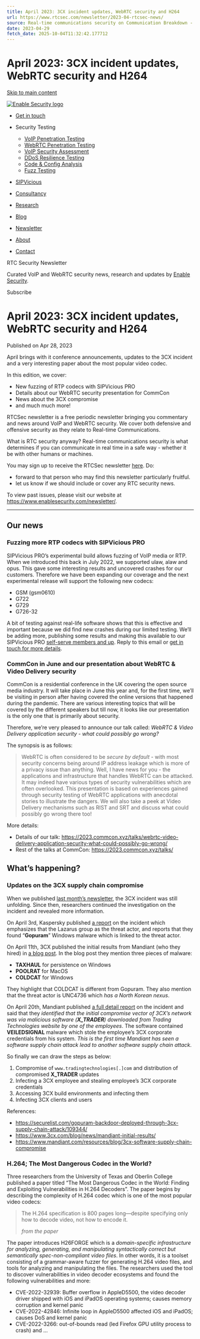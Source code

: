 ```yaml
---
title: April 2023: 3CX incident updates, WebRTC security and H264
url: https://www.rtcsec.com/newsletter/2023-04-rtcsec-news/
source: Real-time communications security on Communication Breakdown - VoIP & WebRTC Security
date: 2023-04-29
fetch_date: 2025-10-04T11:32:42.177712
---
```


# April 2023: 3CX incident updates, WebRTC security and H264

[Skip to main content](#content)

[![Enable Security logo](https://www.enablesecurity.com/assets/img/logo-header-white.min.ac2c259ad95c9e369b3d7e44d9986a07c2c45fec663fbceaefe184e92011793a.svg)](/)

* [Get in touch](/contact/)

* Security Testing
  + [VoIP Penetration Testing](/voip-penetration-testing/)
  + [WebRTC Penetration Testing](/penetration-testing/)
  + [VoIP Security Assessment](/voip-security-assessment/)
  + [DDoS Resilience Testing](/ddos-testing/)
  + [Code & Config Analysis](/code-and-config-analysis/)
  + [Fuzz Testing](/fuzz-testing/)
* [SIPVicious](/sipvicious/)
* [Consultancy](/consultancy/)
* [Research](/research/)
* [Blog](/blog/)
* [Newsletter](/newsletter/)
* [About](/about/)
* [Contact](/contact/)

RTC Security Newsletter

Curated VoIP and WebRTC security news, research and updates by [Enable Security](https://www.enablesecurity.com).

Subscribe

# April 2023: 3CX incident updates, WebRTC security and H264

Published on Apr 28, 2023

April brings with it conference announcements, updates to the 3CX incident and a very interesting paper about the most popular video codec.

In this edition, we cover:

* New fuzzing of RTP codecs with SIPVicious PRO
* Details about our WebRTC security presentation for CommCon
* News about the 3CX compromise
* and much much more!

RTCSec newsletter is a free periodic newsletter bringing you commentary and news around VoIP and WebRTC security. We cover both defensive and offensive security as they relate to Real-time Communications.

What is RTC security anyway? Real-time communications security is what determines if you can communicate in real time in a safe way - whether it be with other humans or machines.

You may sign up to receive the RTCSec newsletter [here](https://www.enablesecurity.com/subscribe/). Do:

* forward to that person who may find this newsletter particularly fruitful.
* let us know if we should include or cover any RTC security news.

To view past issues, please visit our website at <https://www.enablesecurity.com/newsletter/>.

---

## Our news

### Fuzzing more RTP codecs with SIPVicious PRO

SIPVicious PRO’s experimental build allows fuzzing of VoIP media or RTP. When we introduced this back in July 2022, we supported ulaw, alaw and opus. This gave some interesting results and uncovered crashes for our customers. Therefore we have been expanding our coverage and the next experimental release will support the following new codecs:

* GSM (gsm0610)
* G722
* G729
* G726-32

A bit of testing against real-life software shows that this is effective and important because we did find new crashes during our limited testing. We’ll be adding more, publishing some results and making this available to our SIPVicious PRO [self-serve members and up](https://www.enablesecurity.com/membership/). Reply to this email or [get in touch for more details](https://www.enablesecurity.com/contact/).

### CommCon in June and our presentation about WebRTC & Video Delivery security

CommCon is a residential conference in the UK covering the open source media industry. It will take place in June this year and, for the first time, we’ll be visiting in person after having covered the online versions that happened during the pandemic. There are various interesting topics that will be covered by the different speakers but till now, it looks like our presentation is the only one that is primarily about security.

Therefore, we’re very pleased to announce our talk called: *WebRTC & Video Delivery application security - what could possibly go wrong?*

The synopsis is as follows:

> WebRTC is often considered to be *secure by default* - with most security concerns being around IP address leakage which is more of a privacy issue than anything. Well, I have news for you - the applications and infrastructure that handles WebRTC can be attacked. It may indeed have various types of security vulnerabilities which are often overlooked. This presentation is based on experiences gained through security testing of WebRTC applications with anecdotal stories to illustrate the dangers. We will also take a peek at Video Delivery mechanisms such as RIST and SRT and discuss what could possibly go wrong there too!

More details:

* Details of our talk: <https://2023.commcon.xyz/talks/webrtc-video-delivery-application-security-what-could-possibly-go-wrong/>
* Rest of the talks at CommCon: <https://2023.commcon.xyz/talks/>

## What’s happening?

### Updates on the 3CX supply chain compromise

When we published [last month’s newsletter](https://www.enablesecurity.com/newsletter/2023-03-rtcsec-news/#3cx-phone-client-used-to-distribute-malware), the 3CX incident was still unfolding. Since then, researchers continued the investigation on the incident and revealed more information.

On April 3rd, Kaspersky published [a report](https://securelist.com/gopuram-backdoor-deployed-through-3cx-supply-chain-attack/109344/) on the incident which emphasizes that the Lazarus group as the threat actor, and reports that they found “**Gopuram**” Windows malware which is linked to the threat actor.

On April 11th, 3CX published the initial results from Mandiant (who they hired) in [a blog post](https://www.3cx.com/blog/news/mandiant-initial-results/). In the blog post they mention three pieces of malware:

* **TAXHAUL** for persistence on Windows
* **POOLRAT** for MacOS
* **COLDCAT** for Windows

They highlight that COLDCAT is different from Gopuram. They also mention that the threat actor is UNC4736 which *has a North Korean nexus*.

On April 20th, Mandiant published [a full detail report](https://www.mandiant.com/resources/blog/3cx-software-supply-chain-compromise) on the incident and said that they *identified that the initial compromise vector of 3CX’s network was via malicious software (**X\_TRADER**) downloaded from Trading Technologies website by one of the employees*. The software contained **VEILEDSIGNAL** malware which stole the employee’s 3CX corporate credentials from his system. *This is the first time Mandiant has seen a software supply chain attack lead to another software supply chain attack*.

So finally we can draw the steps as below:

1. Compromise of `www.tradingtechnologies[.]com` and distribution of compromised **X\_TRADER** updates
2. Infecting a 3CX employee and stealing employee’s 3CX corporate credentials
3. Accessing 3CX build environments and infecting them
4. Infecting 3CX clients and users

References:

* <https://securelist.com/gopuram-backdoor-deployed-through-3cx-supply-chain-attack/109344/>
* <https://www.3cx.com/blog/news/mandiant-initial-results/>
* <https://www.mandiant.com/resources/blog/3cx-software-supply-chain-compromise>

### H.264; The Most Dangerous Codec in the World?

Three researchers from the University of Texas and Oberlin College published a paper titled “The Most Dangerous Codec in the World: Finding and Exploiting Vulnerabilities in H.264 Decoders”. The paper begins by describing the complexity of H.264 codec which is one of the most popular video codecs:

> The H.264 specification is 800 pages long—despite specifying only how to decode video, not how to encode it.
>
> *from the paper*

The paper introduces H26FORGE which is a *domain-specific infrastructure for analyzing, generating, and manipulating syntactically correct but semantically spec-non-compliant video files*. In other words, it is a toolset consisting of a grammar-aware fuzzer for generating H.264 video files, and tools for analyzing and manipulating the files. The researchers used the tool to discover vulnerabilities in video decoder ecosystems and found the following vulnerabilities and more:

* CVE-2022-32939: Buffer overflow in AppleD5500, the video decoder driver shipped with iOS and iPadOS operating systems; causes memory corruption and kernel panic
* CVE-2022-42846: Infinite loop in AppleD5500 affected iOS and iPadOS; causes DoS and kernel panic
* CVE-2022-3266: out-of-bounds read (led Firefox GPU utility process to crash) and ...
